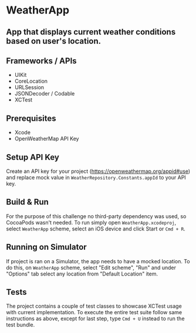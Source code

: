# WeatherApp

## App that displays current weather conditions based on user's location.

## Frameworks / APIs
* UIKit
* CoreLocation
* URLSession
* JSONDecoder / Codable
* XCTest

## Prerequisites
* Xcode
* OpenWeatherMap API Key

## Setup API Key
Create an API key for your project (https://openweathermap.org/appid#use) and replace mock value in `WeatherRepository.Constants.appId` to your API key.

## Build & Run
For the purpose of this challenge no third-party dependency was used, so CocoaPods wasn't needed. To run simply open `WeatherApp.xcodeproj`, select `WeatherApp` scheme, select an iOS device and click Start or `Cmd + R`.

## Running on Simulator
If project is ran on a Simulator, the app needs to have a mocked location. To do this, on `WeatherApp` scheme, select "Edit scheme", "Run" and under "Options" tab select any location from "Default Location" item.

## Tests
The project contains a couple of test classes to showcase XCTest usage with current implementation. To execute the entire test suite follow same instructions as above, except for last step, type `Cmd + U` instead to run the test bundle.